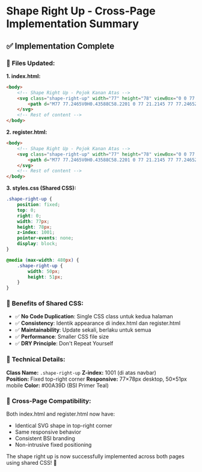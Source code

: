 # Shape Right Up - Cross-Page Implementation Summary

## ✅ Implementation Complete

### 📄 **Files Updated:**

**1. index.html:**
```html
<body>
    <!-- Shape Right Up - Pojok Kanan Atas -->
    <svg class="shape-right-up" width="77" height="78" viewBox="0 0 77 78" fill="none" xmlns="http://www.w3.org/2000/svg">
        <path d="M77 77.2465V0H0.43588C58.2201 0 77 21.2145 77 77.2465Z" fill="#00A39D"/>
    </svg>
    <!-- Rest of content -->
</body>
```

**2. register.html:**
```html
<body>
    <!-- Shape Right Up - Pojok Kanan Atas -->
    <svg class="shape-right-up" width="77" height="78" viewBox="0 0 77 78" fill="none" xmlns="http://www.w3.org/2000/svg">
        <path d="M77 77.2465V0H0.43588C58.2201 0 77 21.2145 77 77.2465Z" fill="#00A39D"/>
    </svg>
    <!-- Rest of content -->
</body>
```

**3. styles.css (Shared CSS):**
```css
.shape-right-up {
    position: fixed;
    top: 0;
    right: 0;
    width: 77px;
    height: 78px;
    z-index: 1001;
    pointer-events: none;
    display: block;
}

@media (max-width: 480px) {
    .shape-right-up {
        width: 50px;
        height: 51px;
    }
}
```

### 🎯 **Benefits of Shared CSS:**

- ✅ **No Code Duplication**: Single CSS class untuk kedua halaman
- ✅ **Consistency**: Identik appearance di index.html dan register.html
- ✅ **Maintainability**: Update sekali, berlaku untuk semua
- ✅ **Performance**: Smaller CSS file size
- ✅ **DRY Principle**: Don't Repeat Yourself

### 🔧 **Technical Details:**

**Class Name:** `.shape-right-up`
**Z-index:** 1001 (di atas navbar)  
**Position:** Fixed top-right corner
**Responsive:** 77×78px desktop, 50×51px mobile
**Color:** #00A39D (BSI Primer Teal)

### 📱 **Cross-Page Compatibility:**

Both index.html and register.html now have:
- Identical SVG shape in top-right corner
- Same responsive behavior
- Consistent BSI branding
- Non-intrusive fixed positioning

The shape right up is now successfully implemented across both pages using shared CSS! 🎨